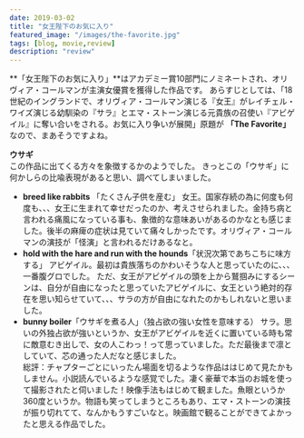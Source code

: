 ```yaml
---
date: 2019-03-02
title: "女王陛下のお気に入り"
featured_image: "/images/the-favorite.jpg"
tags: [blog, movie,review]
description: "review"
---
```


**「女王陛下のお気に入り」**はアカデミー賞10部門にノミネートされ、オリヴィア・コールマンが主演女優賞を獲得した作品です。
あらすじとしては、「18世紀のイングランドで、オリヴィア・コールマン演じる『女王』がレイチェル・ワイズ演じる幼馴染の『サラ』とエマ・ストーン演じる元貴族の召使い『アビゲイル』に奪い合いをされる。お気に入り争いが展開」原題が **「The Favorite」** なので、まあそうですよね。

**ウサギ**  
この作品に出てくる方々を象徴するかのようでした。
きっとこの「ウサギ」に何かしらの比喩表現があると思い、調べてしまいました。  
- **breed like rabbits** 「たくさん子供を産む」
  女王。国家存続の為に何度も何度も、、、女王に生まれて幸せだったのか、考えさせられました。金持ち病と言われる痛風になっている事も、象徴的な意味あいがあるのかなとも感じました。後半の麻痺の症状は見ていて痛々しかったです。オリヴィア・コールマンの演技が「怪演」と言われるだけあるなと。  
- **hold with the hare and run with the hounds**「状況次第であちこちに味方する」
アビゲイル。最初は貴族落ちのかわいそうな人と思っていたのに、、、一番腹グロでした。
ただ、女王がアビゲイルの頭を上から鷲掴みにするシーンは、自分が自由になったと思っていたアビゲイルに、女王という絶対的存在を思い知らせていて、、、サラの方が自由になれたのかもしれないと思いました。  
- **bunny boiler**「ウサギを煮る人」（独占欲の強い女性を意味する）
サラ。思いの外独占欲が強いというか、女王がアビゲイルを近くに置いている時も常に敵意むき出しで、女の人こわっ！って思っていました。ただ最後まで凛としていて、芯の通った人だなと感じました。  
総評：チャプターごとにいったん場面を切るような作品ははじめて見たかもしません。小説読んでいるような感覚でした。凄く豪華で本当のお城を使って撮影されたと伺いました！映像手法もはじめて観ました。魚眼というか360度というか。物語も笑ってしまうところもあり、エマ・ストーンの演技が振り切れてて、なんかもうすごいなと。映画館で観ることができてよかったと思える作品でした。

